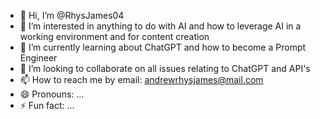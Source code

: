 - 👋 Hi, I’m @RhysJames04
- 👀 I’m interested in anything to do with AI and how to leverage AI in a working environment and for content creation
- 🌱 I’m currently learning about ChatGPT and how to become a Prompt Engineer
- 💞️ I’m looking to collaborate on all issues relating to ChatGPT and API's
- 📫 How to reach me by email: andrewrhysjames@mail.com
- 😄 Pronouns: ...
- ⚡ Fun fact: ...

<!---
RhysJames04/RhysJames04 is a ✨ special ✨ repository because its `README.md` (this file) appears on your GitHub profile.
You can click the Preview link to take a look at your changes.
--->
